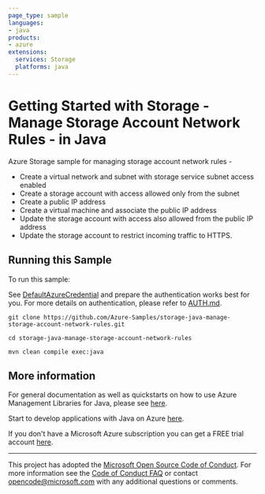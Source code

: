 ```yaml
---
page_type: sample
languages:
- java
products:
- azure
extensions:
  services: Storage
  platforms: java
---
```


# Getting Started with Storage - Manage Storage Account Network Rules - in Java #


  Azure Storage sample for managing storage account network rules -
  - Create a virtual network and subnet with storage service subnet access enabled
  - Create a storage account with access allowed only from the subnet
  - Create a public IP address
  - Create a virtual machine and associate the public IP address
  - Update the storage account with access also allowed from the public IP address
  - Update the storage account to restrict incoming traffic to HTTPS.
 

## Running this Sample ##

To run this sample:

See [DefaultAzureCredential](https://github.com/Azure/azure-sdk-for-java/tree/master/sdk/identity/azure-identity#defaultazurecredential) and prepare the authentication works best for you. For more details on authentication, please refer to [AUTH.md](https://github.com/Azure/azure-sdk-for-java/blob/master/sdk/resourcemanager/docs/AUTH.md).

    git clone https://github.com/Azure-Samples/storage-java-manage-storage-account-network-rules.git

    cd storage-java-manage-storage-account-network-rules

    mvn clean compile exec:java

## More information ##

For general documentation as well as quickstarts on how to use Azure Management Libraries for Java, please see [here](https://aka.ms/azsdk/java/mgmt).

Start to develop applications with Java on Azure [here](http://azure.com/java).

If you don't have a Microsoft Azure subscription you can get a FREE trial account [here](http://go.microsoft.com/fwlink/?LinkId=330212).

---

This project has adopted the [Microsoft Open Source Code of Conduct](https://opensource.microsoft.com/codeofconduct/). For more information see the [Code of Conduct FAQ](https://opensource.microsoft.com/codeofconduct/faq/) or contact [opencode@microsoft.com](mailto:opencode@microsoft.com) with any additional questions or comments.